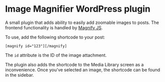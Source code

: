 # Image Magnifier WordPress plugin

A small plugin that adds ability to easily add zoomable images to posts. The frontend functionality is handled by [Magnify JS](https://thdoan.github.io/magnify).

To use, add the following shortcode to your post:

```
[magnify id="123"][/magnify]
```

The `id` attribute is the ID of the image attachment. 

The plugin also adds the shortcode to the Media Library screen as a inconvenience. Once you've selected an image, the shortcode can be found in the sidebar.